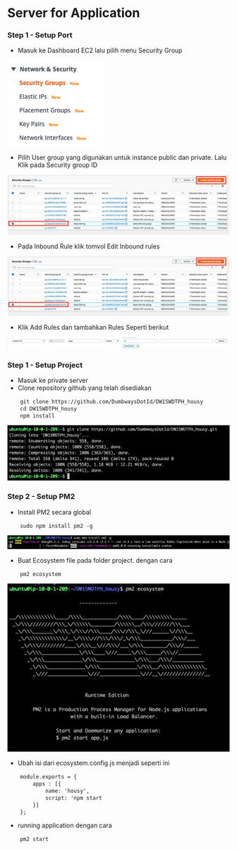 # Server for Application

### Step 1 - Setup Port
- Masuk ke Dashboard EC2 lalu pilih menu Security Group

 ![alt text](https://github.com/fitraaditama7/DumbwaysBootcamp/blob/master/week1/AWS%20-%20Server%20for%20Application/img/8.png?raw=true)

- Pilih User group yang digunakan untuk instance public dan private. Lalu Klik pada Security group ID

 ![alt text](https://github.com/fitraaditama7/DumbwaysBootcamp/blob/master/week1/AWS%20-%20Server%20for%20Application/img/9.png?raw=true)

- Pada Inbound Rule klik tomvol Edit Inbound rules

 ![alt text](https://github.com/fitraaditama7/DumbwaysBootcamp/blob/master/week1/AWS%20-%20Server%20for%20Application/img/9.png?raw=true)

- Klik Add Rules dan tambahkan Rules Seperti berikut

 ![alt text](https://github.com/fitraaditama7/DumbwaysBootcamp/blob/master/week1/AWS%20-%20Server%20for%20Application/img/10.png?raw=true)


### Step 1 - Setup Project
- Masuk ke private server
- Clone repository github yang telah disediakan
```
    git clone https://github.com/DumbwaysDotId/DW15WDTPH_housy
    cd DW15WDTPH_housy
    npm install
```

 ![alt text](https://github.com/fitraaditama7/DumbwaysBootcamp/blob/master/week1/AWS%20-%20Server%20for%20Application/img/1.png?raw=true)


### Step 2 - Setup PM2
- Install PM2 secara global
```
    sudo npm install pm2 -g
```
 ![alt text](https://github.com/fitraaditama7/DumbwaysBootcamp/blob/master/week1/AWS%20-%20Server%20for%20Application/img/2.png?raw=true)

- Buat Ecosystem file pada folder project. dengan cara
```
    pm2 ecosystem
```
 ![alt text](https://github.com/fitraaditama7/DumbwaysBootcamp/blob/master/week1/AWS%20-%20Server%20for%20Application/img/3.png?raw=true)

- Ubah isi dari ecosystem.config.js menjadi seperti ini
```
    module.exports = {
        apps : [{
            name: 'housy',
            script: 'npm start
        }]
    };
```

- running application dengan cara
```
    pm2 start
```
